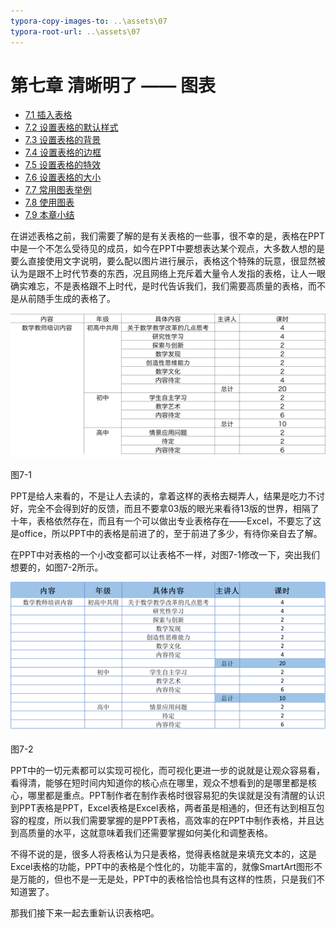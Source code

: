 ```yaml
---
typora-copy-images-to: ..\assets\07
typora-root-url: ..\assets\07
---
```


# 第七章    清晰明了 —— 图表

* [7.1  插入表格](chapter7-1.md)    
* [7.2  设置表格的默认样式](chapter7-2.md)    
* [7.3  设置表格的背景](chapter7-3.md)    
* [7.4  设置表格的边框](chapter7-4.md)
* [7.5  设置表格的特效](chapter7-5.md)
* [7.6  设置表格的大小](chapter7-6.md)
* [7.7  常用图表举例](chapter7-7.md)
* [7.8  使用图表](chapter7-8.md)
* [7.9  本章小结](chapter7-9.md)

在讲述表格之前，我们需要了解的是有关表格的一些事，很不幸的是，表格在PPT中是一个不怎么受待见的成员，如今在PPT中要想表达某个观点，大多数人想的是要么直接使用文字说明，要么配以图片进行展示，表格这个特殊的玩意，很显然被认为是跟不上时代节奏的东西，况且网络上充斥着大量令人发指的表格，让人一眼确实难忘，不是表格跟不上时代，是时代告诉我们，我们需要高质量的表格，而不是从前随手生成的表格了。

![img](../../.gitbook/assets/image001%20%282%29.png)

图7-1

PPT是给人来看的，不是让人去读的，拿着这样的表格去糊弄人，结果是吃力不讨好，完全不会得到好的反馈，而且不要拿03版的眼光来看待13版的世界，相隔了十年，表格依然存在，而且有一个可以做出专业表格存在——Excel，不要忘了这是office，所以PPT中的表格是前进了的，至于前进了多少，有待你亲自去了解。

在PPT中对表格的一个小改变都可以让表格不一样，对图7-1修改一下，突出我们想要的，如图7-2所示。

![img](../../.gitbook/assets/image002%20%282%29.png)

图7-2

PPT中的一切元素都可以实现可视化，而可视化更进一步的说就是让观众容易看，看得清，能够在短时间内知道你的核心点在哪里，观众不想看到的是哪里都是核心，哪里都是重点。PPT制作者在制作表格时很容易犯的失误就是没有清醒的认识到PPT表格是PPT，Excel表格是Excel表格，两者虽是相通的，但还有达到相互包容的程度，所以我们需要掌握的是PPT表格，高效率的在PPT中制作表格，并且达到高质量的水平，这就意味着我们还需要掌握如何美化和调整表格。

不得不说的是，很多人将表格认为只是表格，觉得表格就是来填充文本的，这是Excel表格的功能，PPT中的表格是个性化的，功能丰富的，就像SmartArt图形不是万能的，但也不是一无是处，PPT中的表格恰恰也具有这样的性质，只是我们不知道罢了。

那我们接下来一起去重新认识表格吧。

